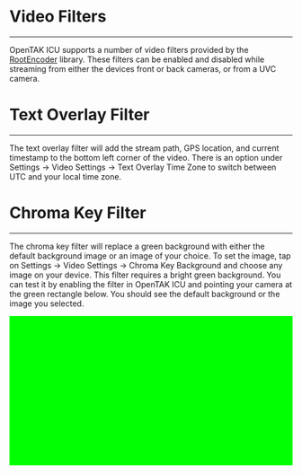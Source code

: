 # Video Filters

***

OpenTAK ICU supports a number of video filters provided by the [RootEncoder](https://github.com/pedroSG94/RootEncoder) library.
These filters can be enabled and disabled while streaming from either the devices front or back cameras, or from a UVC camera.

# Text Overlay Filter

***

The text overlay filter will add the stream path, GPS location, and current timestamp to the bottom left
corner of the video. There is an option under Settings → Video Settings → Text Overlay Time Zone to switch
between UTC and your local time zone.

# Chroma Key Filter

***

The chroma key filter will replace a green background with either the default background image or an image of your choice.
To set the image, tap on Settings → Video Settings → Chroma Key Background and choose any image on your device. This
filter requires a bright green background. You can test it by enabling the filter in OpenTAK ICU and pointing your camera
at the green rectangle below. You should see the default background or the image you selected.

![!Chroma Key Test](../images/chroma_key.png)